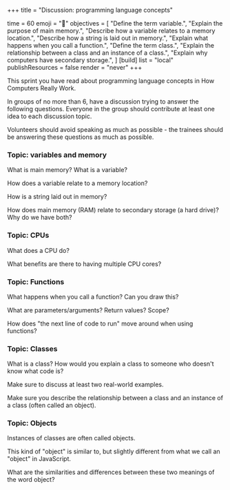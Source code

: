 +++
title = "Discussion: programming language concepts"

time = 60
emoji = "🧰"
objectives = [
  "Define the term variable.",
  "Explain the purpose of main memory.",
  "Describe how a variable relates to a memory location.",
  "Describe how a string is laid out in memory.",
  "Explain what happens when you call a function.",
  "Define the term class.",
  "Explain the relationship between a class and an instance of a class.",
  "Explain why computers have secondary storage.",
]
[build]
  list = "local"
  publishResources = false
  render = "never"
+++

This sprint you have read about programming language concepts in How Computers Really Work.

In groups of no more than 6, have a discussion trying to answer the following questions. Everyone in the group should contribute at least one idea to each discussion topic.

Volunteers should avoid speaking as much as possible - the trainees should be answering these questions as much as possible.

### Topic: variables and memory

What is main memory? What is a variable?

How does a variable relate to a memory location?

How is a string laid out in memory?

How does main memory (RAM) relate to secondary storage (a hard drive)? Why do we have both?

### Topic: CPUs

What does a CPU do?

What benefits are there to having multiple CPU cores?

### Topic: Functions

What happens when you call a function? Can you draw this?

What are parameters/arguments? Return values? Scope?

How does "the next line of code to run" move around when using functions?

### Topic: Classes

What is a class? How would you explain a class to someone who doesn't know what code is?

Make sure to discuss at least two real-world examples.

Make sure you describe the relationship between a class and an instance of a class (often called an object).

### Topic: Objects

Instances of classes are often called objects.

This kind of "object" is similar to, but slightly different from what we call an "object" in JavaScript.

What are the similarities and differences between these two meanings of the word object?
